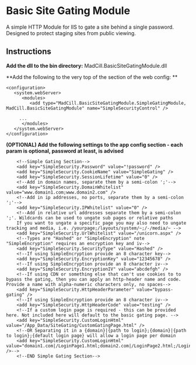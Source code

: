 # Basic Site Gating Module
A simple HTTP Module for IIS to gate a site behind a single password. Designed to protect staging sites from public viewing.

## Instructions
**Add the dll to the bin directory:**
MadCill.BasicSiteGatingModule.dll

**Add the following to the very top of the <webServer><modules> section of the web config: **
```
<configuration>
   <system.webServer>
      <modules>
         <add type="MadCill.BasicSiteGatingModule.SimpleGatingModule, MadCill.BasicSiteGatingModule" name="SimpleSecurityControl" />
	 
	 ...
      </modules>
   </system.webServer>
</configuration>
```

**(OPTIONAL) Add the following settings to the app config section - each param is optional, password at least, is advised**
```
    <!--Simple Gating Section-->
    <add key="SimpleSecurity.Password" value="!password" />
    <add key="SimpleSecurity.CookieName" value="SimpleGating" />
    <add key="SimpleSecurity.SessionLifetime" value="0" />
	<!--Add in domain names, separate them by a semi-colon ';'-->
    <add key="SimpleSecurity.DomainWhitelist" value="www.domain1.com;www.domain2.com" />
    <!--Add in ip addresses, no ports, separate them by a semi-colon ';'-->
    <add key="SimpleSecurity.IPWhitelist" value="0" />
    <!--Add in relative url addresses separate them by a semi-colon ';'. Wildcards can be used to ungate sub pages or relative paths
    If you want to ungate a specific page you may also need to ungate tracking and media, i.e. /yourpage;/layouts/system/~;/-/media/~ -->
    <add key="SimpleSecurity.UrlWhitelist" value="/unicorn.aspx" />
    <!--Types are "Hashed" or "SimpleEncryption" note "SimpleEncryption" requires an encryption key and iv-->
    <add key="SimpleSecurity.SecurityType" value="Hashed" />
    <!--If using SimpleEncryption provide an 8 character key-->
    <add key="SimpleSecurity.EncryptionKey" value="12345678" />
    <!--If using SimpleEncryption provide an 8 character iv-->
    <add key="SimpleSecurity.EncryptionIV" value="abcdefgh" />
    <!--If using CDN or something else that can't use cookies to to bypass the gating, then you can apply an http-header name and code. Provide a name with alpha-numeric characters only, no spaces-->
    <add key="SimpleSecurity.HttpHeaderParameter" value="bypass-gating" />
    <!--If using SimpleEncryption provide an 8 character iv-->
    <add key="SimpleSecurity.HttpHeaderCode" value="testing" />
    <!--If a custom login page is required - this can be provided here. Not included here will default to the basic gating page. -->
    <add key="SimpleSecurity.CustomLoginHtml" value="/App_Data/SiteGating/CustomGatingPage.html" />
    <!--OR Separating it in a {domain}|{path to login};{domain}|{path to login};{default login page} will allow a login page per domain
    <add key="SimpleSecurity.CustomLoginHtml" value="domain1.com|/LoginPage1.html;domain2.com|/LoginPage2.html;/LoginPage1.html" />-->
    <!--END Simple Gating Section-->
```

